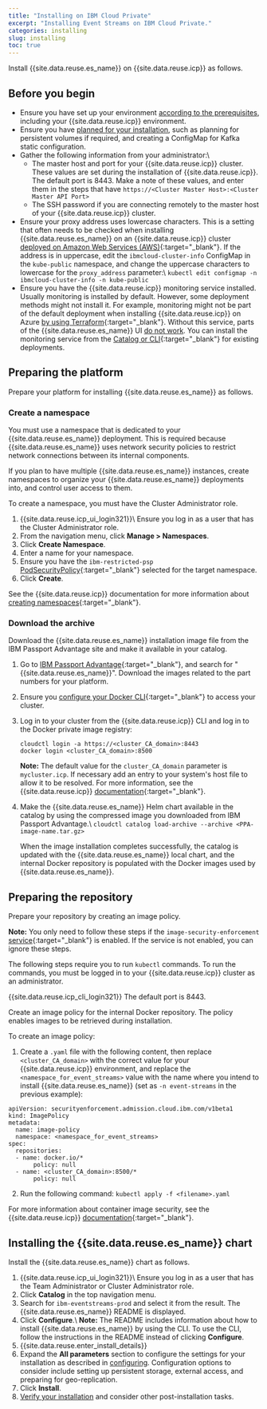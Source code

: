 ```yaml
---
title: "Installing on IBM Cloud Private"
excerpt: "Installing Event Streams on IBM Cloud Private."
categories: installing
slug: installing
toc: true
---
```


Install {{site.data.reuse.es_name}} on {{site.data.reuse.icp}} as follows. 

## Before you begin

- Ensure you have set up your environment [according to the prerequisites](../prerequisites), including your {{site.data.reuse.icp}} environment.
- Ensure you have [planned for your installation](../planning), such as planning for persistent volumes if required, and creating a ConfigMap for Kafka static configuration.
- Gather the following information from your administrator:\\
   - The master host and port for your {{site.data.reuse.icp}} cluster. These values are set during the installation of {{site.data.reuse.icp}}. The default port is 8443.
      Make a note of these values, and enter them in the steps that have `https://<Cluster Master Host>:<Cluster Master API Port>`
   - The SSH password if you are connecting remotely to the master host of your {{site.data.reuse.icp}} cluster.
- Ensure your proxy address uses lowercase characters. This is a setting that often needs to be checked when installing {{site.data.reuse.es_name}} on an {{site.data.reuse.icp}} cluster [deployed on Amazon Web Services (AWS)](https://www.ibm.com/support/knowledgecenter/SSBS6K_3.2.1/supported_environments/aws/overview.html){:target="_blank"}. If the address is in uppercase, edit the `ibmcloud-cluster-info` ConfigMap in the `kube-public` namespace, and change the uppercase characters to lowercase for the `proxy_address` parameter:\\
   `kubectl edit configmap -n ibmcloud-cluster-info -n kube-public`
- Ensure you have the {{site.data.reuse.icp}} monitoring service installed. Usually monitoring is installed by default. However, some deployment methods might not install it. For example, monitoring might not be part of the default deployment when installing {{site.data.reuse.icp}} on Azure [by using Terraform](https://www.ibm.com/support/knowledgecenter/SSBS6K_3.2.1/supported_environments/azure_overview.html){:target="_blank"}. Without this service, parts of the {{site.data.reuse.es_name}} UI [do not work](../../troubleshooting/problem-with-piping/). You can install the monitoring service from the [Catalog or CLI](https://www.ibm.com/support/knowledgecenter/SSBS6K_3.2.1/manage_metrics/monitoring_service.html#install_monitsrv){:target="_blank"} for existing  deployments.


## Preparing the platform

Prepare your platform for installing {{site.data.reuse.es_name}} as follows.

### Create a namespace

You must use a namespace that is dedicated to your {{site.data.reuse.es_name}} deployment. This is required because {{site.data.reuse.es_name}} uses network security policies to restrict network connections between its internal components.

If you plan to have multiple {{site.data.reuse.es_name}} instances, create namespaces to organize your {{site.data.reuse.es_name}} deployments into, and control user access to them.

To create a namespace, you must have the Cluster Administrator role.

1. {{site.data.reuse.icp_ui_login321}}\\
   Ensure you log in as a user that has the Cluster Administrator role.
2. From the navigation menu, click **Manage > Namespaces**.
3. Click **Create Namespace**.
3. Enter a name for your namespace.
4. Ensure you have the `ibm-restricted-psp` [PodSecurityPolicy](https://ibm.biz/cpkspec-psp){:target="_blank"} selected for the target namespace.
5. Click **Create**.

See the {{site.data.reuse.icp}} documentation for more information about [creating namespaces](https://www.ibm.com/support/knowledgecenter/SSBS6K_3.2.1/user_management/create_project.html){:target="_blank"}.

### Download the archive

Download the {{site.data.reuse.es_name}} installation image file from the IBM Passport Advantage site and make it available in your catalog.

1. Go to [IBM Passport Advantage](https://www.ibm.com/software/passportadvantage/pao_customer.html){:target="_blank"}, and search for "{{site.data.reuse.es_name}}". Download the images related to the part numbers for your platform.
2. Ensure you [configure your Docker CLI](https://www.ibm.com/support/knowledgecenter/SSBS6K_3.2.1/manage_images/configuring_docker_cli.html){:target="_blank"} to access your cluster.
3. Log in to your cluster from the {{site.data.reuse.icp}} CLI and log in to the Docker private image registry:
   ```
   cloudctl login -a https://<cluster_CA_domain>:8443
   docker login <cluster_CA_domain>:8500
   ```
   **Note:** The default value for the `cluster_CA_domain` parameter is `mycluster.icp`. If necessary add an entry to your system's host file to allow it to be resolved. For more information, see the {{site.data.reuse.icp}} [documentation](https://www.ibm.com/support/knowledgecenter/SSBS6K_3.2.1/installing/install_entitled_workloads.html){:target="_blank"}.
4. Make the {{site.data.reuse.es_name}} Helm chart available in the catalog by using the compressed image you downloaded from IBM Passport Advantage.\\
   `cloudctl catalog load-archive --archive <PPA-image-name.tar.gz>`

   When the image installation completes successfully, the catalog is updated with the {{site.data.reuse.es_name}} local chart, and the internal Docker repository is populated with the Docker images used by {{site.data.reuse.es_name}}.

## Preparing the repository

Prepare your repository by creating an image policy.

**Note:** You only need to follow these steps if the `image-security-enforcement` [service](https://www.ibm.com/support/knowledgecenter/SSBS6K_3.2.1/manage_images/image_security.html){:target="_blank"} is enabled. If the service is not enabled, you can ignore these steps.

The following steps require you to run `kubectl` commands. To run the commands, you must be logged in to your {{site.data.reuse.icp}} cluster as an administrator.

{{site.data.reuse.icp_cli_login321}} The default port is 8443.


Create an image policy for the internal Docker repository. The policy enables images to be retrieved during installation.

To create an image policy:

1. Create a `.yaml` file with the following content, then replace `<cluster_CA_domain>` with the correct value for your {{site.data.reuse.icp}} environment, and replace the `<namespace_for_event_streams>` value with the name where you intend to install {{site.data.reuse.es_name}} (set as `-n event-streams` in the previous example):
```
apiVersion: securityenforcement.admission.cloud.ibm.com/v1beta1
kind: ImagePolicy
metadata:
  name: image-policy
  namespace: <namespace_for_event_streams>
spec:
  repositories:
  - name: docker.io/*
       policy: null
  - name: <cluster_CA_domain>:8500/*
       policy: null
```
2. Run the following command: `kubectl apply -f <filename>.yaml`

For more information about container image security, see the {{site.data.reuse.icp}} [documentation](https://www.ibm.com/support/knowledgecenter/SSBS6K_3.2.1/manage_images/image_security.html){:target="_blank"}.

## Installing the {{site.data.reuse.es_name}} chart

Install the {{site.data.reuse.es_name}} chart as follows.

1. {{site.data.reuse.icp_ui_login321}}\\
   Ensure you log in as a user that has the Team Administrator or Cluster Administrator role.
2. Click **Catalog** in the top navigation menu.
2. Search for `ibm-eventstreams-prod` and select it from the result. The {{site.data.reuse.es_name}} README is displayed.
3. Click **Configure**.\\
   **Note:** The README includes information about how to install {{site.data.reuse.es_name}} by using the CLI. To use the CLI, follow the instructions in the README instead of clicking **Configure**.
4. {{site.data.reuse.enter_install_details}}
5. Expand the **All parameters** section to configure the settings for your installation as described in [configuring](../configuring). Configuration options to consider include setting up persistent storage, external access, and preparing for geo-replication.
6. Click **Install**.
7. [Verify your installation](../post-installation/#verifying-your-installation) and consider other post-installation tasks.
